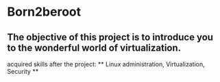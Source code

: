# Born2beroot

## The objective of this project is to introduce you to the wonderful world of virtualization.

acquired skills after the project: ** Linux administration, Virtualization, Security **
